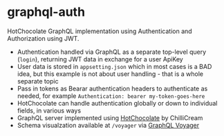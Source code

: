 # graphql-auth
HotChocolate GraphQL implementation using Authentication and Authorization using JWT.

- Authentication handled via GraphQL as a separate top-level query (`login`), returning JWT data in exchange for a user ApiKey
- User data is stored in `appsetting.json` which in most cases is a BAD idea, but this example is not about user handling - that is a whole separate topic
- Pass in tokens as Bearar authentication headers to authenticate as needed, for example `Authentication: bearer my-token-goes-here`
- HotChocolate can handle authentication globally or down to individual fields, in various ways
- GraphQL server implemented using [HotChocolate](https://chillicream.com/docs/hotchocolate) by ChilliCream
- Schema visualzation available at `/voyager` via [GraphQL Voyager](https://github.com/APIs-guru/graphql-voyager)
